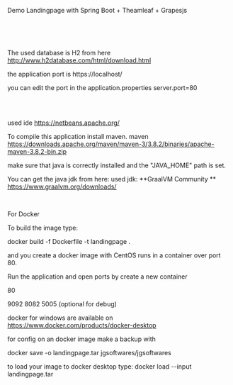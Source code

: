 
Demo Landingpage with Spring Boot + Theamleaf + Grapesjs

<br/>
<br/>
<br/>

The used database is H2 from here
http://www.h2database.com/html/download.html
<br/>

the application port is
https://localhost/

you can edit the port in the application.properties 
server.port=80



<br/>
<br/>

used ide
https://netbeans.apache.org/
<br/>


To compile this application install maven.
maven https://downloads.apache.org/maven/maven-3/3.8.2/binaries/apache-maven-3.8.2-bin.zip

make sure that java is correctly installed and the "JAVA_HOME" path is set.
<br/>

You can get the java jdk from here:
used jdk: **GraalVM Community ** https://www.graalvm.org/downloads/

<br/>


For Docker

To build the image type:

docker build -f Dockerfile -t landingpage .

and you create a docker image with CentOS runs in a container over port 80.

Run the application and open ports by create a new container

80

9092
8082
5005 (optional for debug)

docker for windows are available on https://www.docker.com/products/docker-desktop

for config on an docker image make a backup with

docker save -o landingpage.tar jgsoftwares/jgsoftwares

to load your image to docker desktop type: docker load --input landingpage.tar

<br/>


